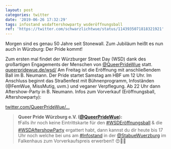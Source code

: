 ```yaml
---
layout: post
categories: twitter
date: '2019-06-26 17:32:29'
tags: infostand wsdaftershowparty wsderöffnungsball
ref: 'https://twitter.com/schwarzlichtwue/status/1143935071818321921'
---
```

Morgen sind es genau 50 Jahre seit Stonewall. Zum Jubiläum heißt es nun auch in Würzburg: Der Pride kommt!

Zum ersten mal findet der Würzburger Street Day (WSD) dank des großartigen Engagements der Menschen von [@QueerPrideWue](https://twitter.com/QueerPrideWue) statt. [queerpridewue.de/wsd/](http://queerpridewue.de/wsd/)
Am Freitag ist die Eröffnung mit anschließendem Ball im B. Neumann. Der Pride startet Samstag am HBF um 12 Uhr. Im Anschluss beginnt das Straßenfest mit Bühnenprogramm, Infoständen (@FemWue, MissMutig, uvm.) und veganer Verpflegung. Ab 22 Uhr dann Aftershow-Party in B. Neumann.
Infos zum Vorverkauf (Eröffnungsball, Aftershowparty):

[twitter.com/QueerPrideWue/…](https://twitter.com/QueerPrideWue/status/1144197322370420736?s=19)
> <b>Queer Pride Würzburg e.V. ([@QueerPrideWue](https://twitter.com/QueerPrideWue)):</b>  
>❗Falls ihr noch keine Eintrittskarte für den [#WSDEröffnungsball](/t/wsderöffnungsball) &amp; die [#WSDAftershowParty](/t/wsdaftershowparty) ergattert habt, dann kannst du dir heute bis 17 Uhr noch welche bei uns am [#Infostand](/t/infostand) in der [@StabueWuerzburg](https://twitter.com/StabueWuerzburg)  im Falkenhaus zum Vorverkaufspreis erwerben!! 😍🏳‍🌈   

